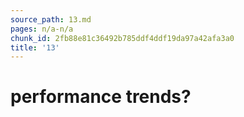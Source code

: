 ```yaml
---
source_path: 13.md
pages: n/a-n/a
chunk_id: 2fb88e81c36492b785ddf4ddf19da97a42afa3a0
title: '13'
---
```

# performance trends?
